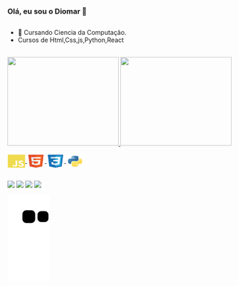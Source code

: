 ### Olá, eu sou o Diomar 👋
 ##
- 🔭 Cursando Ciencia da Computação.
- Cursos de Html,Css,js,Python,React
  ##
  
<div align="center" display="block" height="200em" width="100%">
  <a href="https://github.com/DiomarBR">
  <img height="200em" width="250rem" src="https://github-readme-stats.vercel.app/api?username=DiomarBR&show_icons=true&theme=dark&include_all_commits=true&count_private=true"/>
  <img height="200em" width="250rem" src="https://github-readme-stats.vercel.app/api/top-langs/?username=DiomarBR&layout=compact&langs_count=7&theme=dark"/>
</div>
  
 
 <div style="display: inline_block"><br>
  <img align="center" alt="Diomar-Js" height="30" width="40" src="https://raw.githubusercontent.com/devicons/devicon/master/icons/javascript/javascript-plain.svg">
  <img align="center" alt="Diomar-HTML" height="30" width="40" src="https://raw.githubusercontent.com/devicons/devicon/master/icons/html5/html5-original.svg">
  <img align="center" alt="Diomar-CSS" height="30" width="40" src="https://raw.githubusercontent.com/devicons/devicon/master/icons/css3/css3-original.svg">
  <img align="center" alt="Diomar-Python" height="30" width="40" src="https://raw.githubusercontent.com/devicons/devicon/master/icons/python/python-original.svg">
  </div>
  
  ##
  
  <a href="https://api.whatsapp.com/send?phone=5562996814937&text=Ola" target="blank_"><img src="https://upload.wikimedia.org/wikipedia/commons/f/f7/WhatsApp_logo.svg" target="blank_" width="109px"></a>
  <a href="https://www.instagram.com/diomar_goncalve/" target="_blank"><img src="https://img.shields.io/badge/-Instagram-%23E4405F?style=for-the-badge&logo=instagram&logoColor=white" target="_blank"></a>
  <a href = "maio:diomarbr4@gmail.com"><img src="https://img.shields.io/badge/-Gmail-%23333?style=for-the-badge&logo=gmail&logoColor=white" target="_blank"></a>
  <a href="https://www.linkedin.com/in/diomar-gon%C3%A7alves-49b2b621a/" target="_blank"><img src="https://img.shields.io/badge/-LinkedIn-%230077B5?style=for-the-badge&logo=linkedin&logoColor=white" target="_blank"></a> 

   ![ Animação de cobra ](https://github.com/diomarbr/diomarbr/blob/output/github-contribution-grid-snake.svg)
 </div>

  
